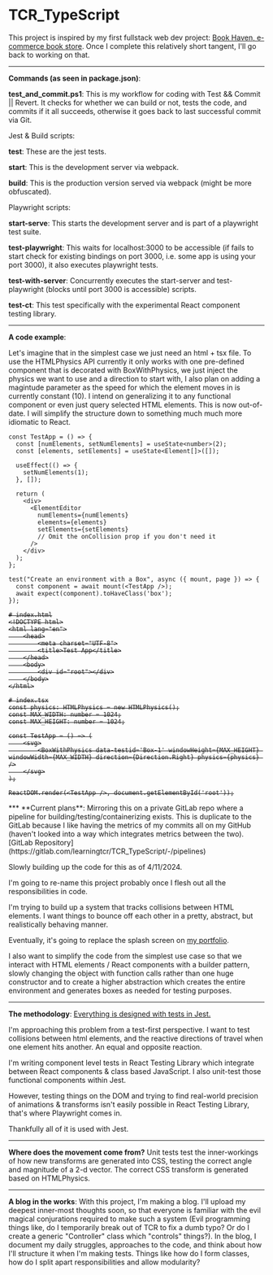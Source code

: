 # TCR_TypeScript
This project is inspired by my first fullstack web dev project: [Book Haven, e-commerce book store](https://github.com/juandeaglio/BookStore/). Once I complete this relatively short tangent, I'll go back to working on that.
***
**Commands (as seen in package.json)**:

**test_and_commit.ps1**: This is my workflow for coding with Test && Commit || Revert. It checks for whether we can build or not, tests the code, and commits if it all succeeds, otherwise it goes back to last successful commit via Git.

Jest & Build scripts:

**test**: These are the jest tests.

**start**: This is the development server via webpack.

**build**: This is the production version served via webpack (might be more obfuscated).

Playwright scripts:

**start-serve**: This starts the development server and is part of a playwright test suite.

**test-playwright**: This waits for localhost:3000 to be accessible (if fails to start check for existing bindings on port 3000, i.e. some app is using your port 3000), it also executes playwright tests.

**test-with-server**: Concurrently executes the start-server and test-playwright (blocks until port 3000 is accessible) scripts.

**test-ct**: This test specifically with the experimental React component testing library.
***
**A code example**:

Let's imagine that in the simplest case we just need an html + tsx file. To use the HTMLPhysics API currently it only works with one pre-defined component that is decorated with BoxWithPhysics, we just inject the physics we want to use and a direction to start with, I also plan on adding a magintude parameter as the speed for which the element moves in is currently constant (10). I intend on generalizing it to any functional component or even just query selected HTML elements.
This is now out-of-date. I will simplify the structure down to something much much more idiomatic to React.
```
const TestApp = () => {
  const [numElements, setNumElements] = useState<number>(2);
  const [elements, setElements] = useState<Element[]>([]);

  useEffect(() => {
    setNumElements(1);
  }, []);

  return (
    <div>
      <ElementEditor
        numElements={numElements}
        elements={elements}
        setElements={setElements}
        // Omit the onCollision prop if you don't need it
      />
    </div>
  );
};

test("Create an environment with a Box", async ({ mount, page }) => {
  const component = await mount(<TestApp />);
  await expect(component).toHaveClass('box');
});
```

<strike>

```
# index.html
<!DOCTYPE html>
<html lang="en">
    <head>
        <meta charset="UTF-8">
        <title>Test App</title>
    </head>
    <body>
        <div id="root"></div>
    </body>
</html>

# index.tsx
const physics: HTMLPhysics = new HTMLPhysics();
const MAX_WIDTH: number = 1024;
const MAX_HEIGHT: number = 1024;

const TestApp = () => (
    <svg>
        <BoxWithPhysics data-testid='Box-1' windowHeight={MAX_HEIGHT} windowWidth={MAX_WIDTH} direction={Direction.Right} physics={physics} />
    </svg>
);

ReactDOM.render(<TestApp />, document.getElementById('root'));
```
</strike>
***
**Current plans**:
Mirroring this on a private GitLab repo where a pipeline for building/testing/containerizing exists. This is duplicate to the GitLab because I like having the metrics of my commits all on my GitHub (haven't looked into a way which integrates metrics between the two).
[GitLab Repository](https://gitlab.com/learningtcr/TCR_TypeScript/-/pipelines)

Slowly building up the code for this as of 4/11/2024.

I'm going to re-name this project probably once I flesh out all the responsibilities in code.

I'm trying to build up a system that tracks collisions between HTML elements. I want things to bounce off each other in a pretty, abstract, but realistically behaving manner.

Eventually, it's going to replace the splash screen on [my portfolio](https://juandeaglio.github.io).

I also want to simplify the code from the simplest use case so that we interact with HTML elements / React components with a builder pattern, slowly changing the object with function calls rather than one huge constructor and to create a higher abstraction which creates the entire environment and generates boxes as needed for testing purposes.
***
**The methodology**:
<ins>Everything is designed with tests in Jest.</ins>

I'm approaching this problem from a test-first perspective. I want to test collisions between html elements, and the reactive directions of travel when one element hits another. An equal and opposite reaction.

I'm writing component level tests in React Testing Library which integrate between React components & class based JavaScript. I also unit-test those functional components within Jest.

However, testing things on the DOM and trying to find real-world precision of animations & transforms isn't easily possible in React Testing Library, that's where Playwright comes in.

Thankfully all of it is used with Jest.
***
**Where does the movement come from?**
Unit tests test the inner-workings of how new transforms are generated into CSS, testing the correct angle and magnitude of a 2-d vector.
The correct CSS transform is generated based on HTMLPhysics.
***
**A blog in the works**:
With this project, I'm making a blog. I'll upload my deepest inner-most thoughts soon, so that everyone is familiar with the evil magical conjurations required to make such a system (Evil programming things like, do I temporarily break out of TCR to fix a dumb typo? Or do I create a generic "Controller" class which "controls" things?).
In the blog, I document my daily struggles, approaches to the code, and think about how I'll structure it when I'm making tests. Things like how do I form classes, how do I split apart responsibilities and allow modularity?
